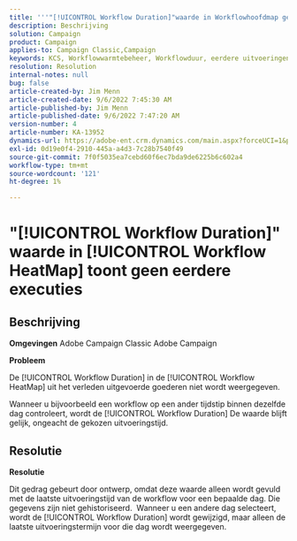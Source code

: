 ```yaml
---
title: '''"[!UICONTROL Workflow Duration]"waarde in Workflowhoofdmap geeft geen vorige uitvoeringen weer"'
description: Beschrijving
solution: Campaign
product: Campaign
applies-to: Campaign Classic,Campaign
keywords: KCS, Workflowwarmtebeheer, Workflowduur, eerdere uitvoeringen, Adobe Campaign
resolution: Resolution
internal-notes: null
bug: false
article-created-by: Jim Menn
article-created-date: 9/6/2022 7:45:30 AM
article-published-by: Jim Menn
article-published-date: 9/6/2022 7:47:20 AM
version-number: 4
article-number: KA-13952
dynamics-url: https://adobe-ent.crm.dynamics.com/main.aspx?forceUCI=1&pagetype=entityrecord&etn=knowledgearticle&id=026920e0-b72d-ed11-9db1-0022480866ad
exl-id: 0d19e0f4-2910-445a-a4d3-7c28b7540f49
source-git-commit: 7f0f5035ea7cebd60f6ec7bda9de6225b6c602a4
workflow-type: tm+mt
source-wordcount: '121'
ht-degree: 1%

---
```


# &quot;[!UICONTROL Workflow Duration]&quot; waarde in [!UICONTROL Workflow HeatMap] toont geen eerdere executies

## Beschrijving


<b>Omgevingen</b>
Adobe Campaign Classic Adobe Campaign

<b>Probleem</b>

De [!UICONTROL Workflow Duration] in de [!UICONTROL Workflow HeatMap] uit het verleden uitgevoerde goederen niet wordt weergegeven.

Wanneer u bijvoorbeeld een workflow op een ander tijdstip binnen dezelfde dag controleert, wordt de [!UICONTROL Workflow Duration] De waarde blijft gelijk, ongeacht de gekozen uitvoeringstijd.


## Resolutie


<b>Resolutie</b>

Dit gedrag gebeurt door ontwerp, omdat deze waarde alleen wordt gevuld met de laatste uitvoeringstijd van de workflow voor een bepaalde dag.
Die gegevens zijn niet gehistoriseerd. 
Wanneer u een andere dag selecteert, wordt de [!UICONTROL Workflow Duration] wordt gewijzigd, maar alleen de laatste uitvoeringstermijn voor die dag wordt weergegeven.
